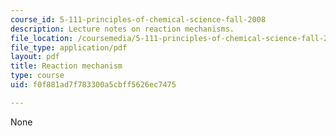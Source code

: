 ```yaml
---
course_id: 5-111-principles-of-chemical-science-fall-2008
description: Lecture notes on reaction mechanisms.
file_location: /coursemedia/5-111-principles-of-chemical-science-fall-2008/f0f881ad7f783300a5cbff5626ec7475_lecnotes33.pdf
file_type: application/pdf
layout: pdf
title: Reaction mechanism
type: course
uid: f0f881ad7f783300a5cbff5626ec7475

---
```

None